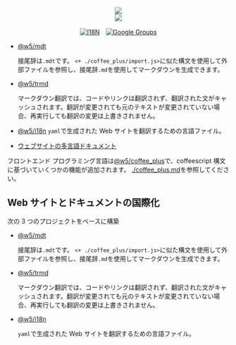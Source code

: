 <p align="center"><a href="https://xxai.art"><img src="https://cdn.jsdelivr.net/gh/xxai-art/doc/logo.svg"/></a><br/><a href="https://xxai.art"><img src="https://cdn.jsdelivr.net/gh/xxai-art/doc/xxai.svg"/></a></p><p align="center"><a href="https://github.com/xxai-art/doc#readme"><img alt="I18N" src="https://cdn.jsdelivr.net/gh/wactax/img/t.svg"/></a>　<a href="https://groups.google.com/u/0/g/xxai-art"><img alt="Google Groups" src="https://cdn.jsdelivr.net/gh/wactax/img/g-groups.svg"/></a></p>

* [@w5/mdt](https://www.npmjs.com/package/@w5/mdt)

  接尾辞は`.mdt`です。 `<+ ./coffee_plus/import.js>`に似た構文を使用して外部ファイルを参照し、接尾辞`.md`を使用してマークダウンを生成できます。

* [@w5/trmd](https://www.npmjs.com/package/@w5/trmd)

  マークダウン翻訳では、コードやリンクは翻訳されず、翻訳された文がキャッシュされます。翻訳が変更されても元のテキストが変更されていない場合、再実行しても翻訳の変更は上書きされません。
* [@w5/i18n](https://www.npmjs.com/package/@w5/i18n)
  `yaml`で生成された Web サイトを翻訳するための言語ファイル。
* [ウェブサイトの多言語ドキュメント](https://github.com/xxai-doc)

フロントエンド プログラミング言語は[@w5/coffee_plus](http://npmjs.com/@w5/coffee_plus)で、coffeescript 構文に基づいていくつかの機能が追加されます。 [./coffee_plus.md](./coffee_plus.md)を参照してください。

## Web サイトとドキュメントの国際化

次の 3 つのプロジェクトをベースに構築

* [@w5/mdt](https://www.npmjs.com/package/@w5/mdt)

  接尾辞は`.mdt`です。 `<+ ./coffee_plus/import.js>`に似た構文を使用して外部ファイルを参照し、接尾辞`.md`を使用してマークダウンを生成できます。

* [@w5/trmd](https://www.npmjs.com/package/@w5/trmd)

  マークダウン翻訳では、コードやリンクは翻訳されず、翻訳された文がキャッシュされます。翻訳が変更されても元のテキストが変更されていない場合、再実行しても翻訳の変更は上書きされません。

* [@w5/i18n](https://www.npmjs.com/package/@w5/i18n)

  `yaml`で生成された Web サイトを翻訳するための言語ファイル。

